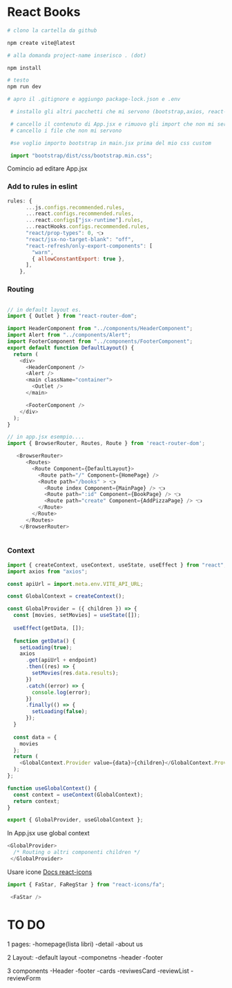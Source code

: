 # React Books

```bash
# clono la cartella da github

npm create vite@latest

# alla domanda project-name inserisco . (dot)

npm install

# testo
npm run dev

# apro il .gitignore e aggiungo package-lock.json e .env

 # installo gli altri pacchetti che mi servono (bootstrap,axios, react-router-dom, react-icons)

 # cancello il contenuto di App.jsx e rimuovo gli import che non mi servono
 # cancello i file che non mi servono

 #se voglio importo bootstrap in main.jsx prima del mio css custom
   ```

```javascript 
 import "bootstrap/dist/css/bootstrap.min.css";
  ```
 Comincio ad editare App.jsx

### Add to rules in eslint
```javascript
rules: {
      ...js.configs.recommended.rules,
      ...react.configs.recommended.rules,
      ...react.configs["jsx-runtime"].rules,
      ...reactHooks.configs.recommended.rules,
      "react/prop-types": 0, 👈
      "react/jsx-no-target-blank": "off",
      "react-refresh/only-export-components": [
        "warn",
        { allowConstantExport: true },
      ],
    },


```
### Routing

```javascript

// in default layout es.
import { Outlet } from "react-router-dom";

import HeaderComponent from "../components/HeaderComponent";
import Alert from "../components/Alert";
import FooterComponent from "../components/FooterComponent";
export default function DefaultLayout() {
  return (
    <div>
      <HeaderComponent />
      <Alert />
      <main className="container">
        <Outlet />
      </main>

      <FooterComponent />
    </div>
  );
}

// in app.jsx esempio....
import { BrowserRouter, Routes, Route } from 'react-router-dom';

   <BrowserRouter>
      <Routes>
        <Route Component={DefaultLayout}>
          <Route path="/" Component={HomePage} />
          <Route path="/books" > 👈
            <Route index Component={MainPage} /> 👈
            <Route path=":id" Component={BookPage} /> 👈
            <Route path="create" Component={AddPizzaPage} /> 👈
          </Route>
        </Route>
      </Routes>
    </BrowserRouter>
    
```
### Context
```javascript
import { createContext, useContext, useState, useEffect } from "react";
import axios from "axios";

const apiUrl = import.meta.env.VITE_API_URL;

const GlobalContext = createContext();

const GlobalProvider = ({ children }) => {
  const [movies, setMovies] = useState([]);
  
  useEffect(getData, []);
  
  function getData() {
    setLoading(true);
    axios
      .get(apiUrl + endpoint)
      .then((res) => {
        setMovies(res.data.results);       
      })
      .catch((error) => {
        console.log(error);
      })
      .finally(() => {
        setLoading(false);
      });
  }
  
  const data = {
    movies
  };
  return (
    <GlobalContext.Provider value={data}>{children}</GlobalContext.Provider>
  );
};

function useGlobalContext() {
  const context = useContext(GlobalContext);
  return context;
}

export { GlobalProvider, useGlobalContext };

```

In App.jsx use global context
```javascript
<GlobalProvider>
  /* Routing o altri componenti children */
 </GlobalProvider>
```
Usare icone
[Docs react-icons](https://react-icons.github.io/react-icons/)

```javascript
import { FaStar, FaRegStar } from "react-icons/fa";

 <FaStar />
```


# TO DO
 1  pages:
 -homepage(lista libri)
 -detail
 -about us

 2 Layout:
  -default layout
    -componetns
      -header
      -footer

 3 components
 -Header
 -footer
 -cards
 -reviwesCard
 -reviewList
 -reviewForm
 